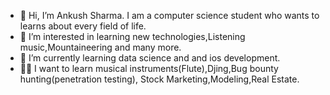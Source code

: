 - 👋 Hi, I’m Ankush Sharma. I am a computer science student who wants to learns about every field of life.
- 👀 I’m interested in learning new technologies,Listening music,Mountaineering and many more.
- 🌱 I’m currently learning data science and and ios development.
- 🥷🏻  I want to learn musical instruments(Flute),Djing,Bug bounty hunting(penetration testing), Stock Marketing,Modeling,Real Estate.
